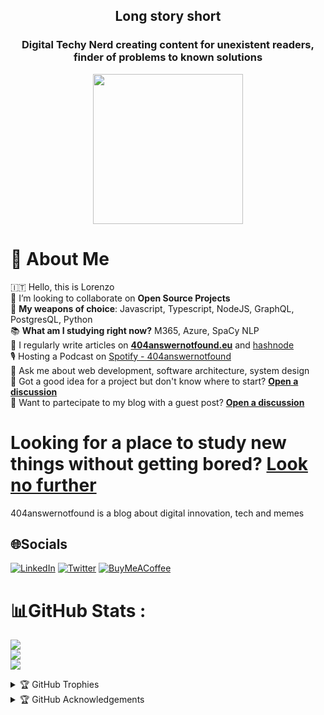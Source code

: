 <div align="center">
  <h2>Long story short</h2>
<h3>Digital Techy Nerd creating content for unexistent readers, finder of problems to known solutions</h3>
</div>


<div align="center">
<a href="https://404answernotfound.eu">
  <img width="240" align="center" src="https://404answernotfound.eu/_next/image?url=%2Fstatic%2Fimages%2F404answernotfounddarktheme.png&w=128&q=75">
</a>
  </div>

# 🐯 About Me
🇮🇹 Hello, this is Lorenzo<br/>
🤖 I’m looking to collaborate on **Open Source Projects**<br/>
👾 **My weapons of choice**: Javascript, Typescript, NodeJS, GraphQL, PostgresQL, Python<br/>
📚 **What am I studying right now?** M365, Azure, SpaCy NLP<br/>
📝 I regularly write articles on **[404answernotfound.eu](https://404answernotfound.eu)** and [hashnode](https://404answnotfound.hashnode.dev)<br/>
🎙️ Hosting a Podcast on [Spotify - 404answernotfound](https://open.spotify.com/show/0d3hBsVITjcFRxPRqvNtCQ?si=5da24042e397411a)<br/>
💬 Ask me about web development, software architecture, system design<br/>
🤗 Got a good idea for a project but don't know where to start? **[Open a discussion](https://github.com/404answernotfound/community/discussions)**<br/>
💪 Want to partecipate to my blog with a guest post? **[Open a discussion](https://github.com/404answernotfound/community/discussions)**<br/>

# Looking for a place to study new things without getting bored? [Look no further](https://404answernotfound.eu)  

404answernotfound is a blog about digital innovation, tech and memes


## 🌐Socials
[![LinkedIn](https://img.shields.io/badge/LinkedIn-%230077B5.svg?logo=linkedin&logoColor=white)](https://linkedin.com/in/lorenzopieri) [![Twitter](https://img.shields.io/badge/Twitter-%231DA1F2.svg?logo=Twitter&logoColor=white)](https://twitter.com/404answnotfound) [![BuyMeACoffee](https://img.shields.io/badge/-buy_me_a%C2%A0coffee-gray?logo=buy-me-a-coffee)](https://www.buymeacoffee.com/404answnotfound)
# 📊GitHub Stats :
![](https://github-readme-stats.vercel.app/api?username=404answernotfound&theme=midnight-purple&hide_border=true&include_all_commits=false&count_private=false)<br/>
![](https://github-readme-streak-stats.herokuapp.com/?user=404answernotfound&theme=midnight-purple&hide_border=true)<br/>
![](https://github-readme-stats.vercel.app/api/top-langs/?username=404answernotfound&theme=midnight-purple&hide_border=true&include_all_commits=false&count_private=false&layout=compact)

<details>
  <summary>🏆 GitHub Trophies</summary><br>
  ## 🏆 GitHub Trophies
  <div>
    <a href="https://404answernotfound.eu">
      ![](https://github-profile-trophy.vercel.app/?username=404answernotfound&theme=tokyonight&no-frame=true&no-bg=false&margin-w=4)
    </a>
  </div>
</details>

<details>
  <summary>🏆 GitHub Acknowledgements</summary><br>
  ## 🏆 GitHub Acknowledgements
  <div>
    <a href="https://404answernotfound.eu">
      <img src="https://metrics.lecoq.io/404answernotfound?template=classic&config.timezone=Europe%2FRome">
    </a>
  </div>
</details>

